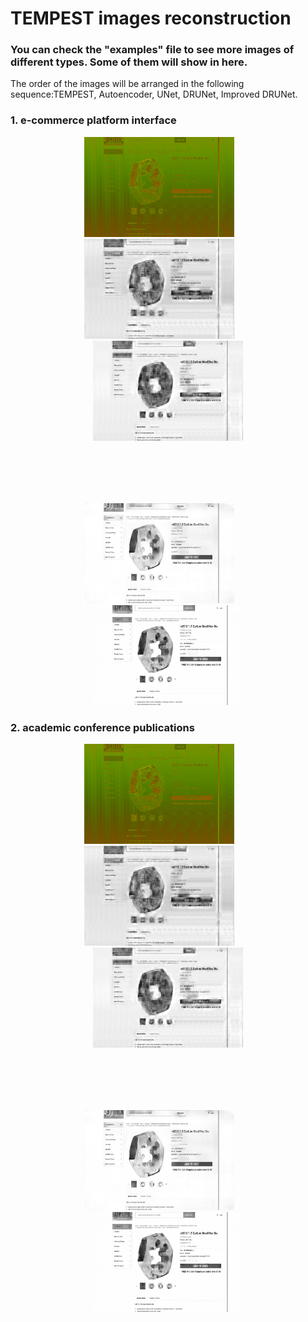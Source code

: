 # TEMPEST images reconstruction

### You can check the "examples" file to see more images of different types. Some of them will show in here. 
The order of the images will be arranged in the following sequence:TEMPEST, Autoencoder, UNet, DRUNet, Improved DRUNet.  
### 1. e-commerce platform interface
<!-- 第一行：三张图片 -->
<div align="center" style="margin-bottom: 80px;">
  <img src="https://github.com/fsy123-qaq/TEMPEST-images-reconstruction/blob/main/examples/e-commerce%20platform%20interface/image1/12905_0std.png?raw=true" alt="原始图像" width="240" height="160" style="margin: 0 20px;">
   &nbsp;&nbsp;&nbsp;&nbsp;&nbsp;&nbsp;
  <img src="https://github.com/fsy123-qaq/TEMPEST-images-reconstruction/blob/main/examples/e-commerce%20platform%20interface/image1/12905_auto_0std.png?raw=true" alt="自动重建" width="240" height="160" style="margin: 0 20px;">
   &nbsp;&nbsp;&nbsp;&nbsp;&nbsp;&nbsp;
  <img src="https://github.com/fsy123-qaq/TEMPEST-images-reconstruction/blob/main/examples/e-commerce%20platform%20interface/image1/12905_UNet_0std.png?raw=true" alt="UNet重建" width="240" height="160" style="margin: 0 20px;">
</div>
 &nbsp;&nbsp;&nbsp;&nbsp;&nbsp;&nbsp;
<!-- 第二行：两张图片对称排列 -->
<div align="center">
  <img src="https://github.com/fsy123-qaq/TEMPEST-images-reconstruction/blob/main/examples/e-commerce%20platform%20interface/image1/12905_DRUNet_0std.png?raw=true" alt="DRUNet重建" width="240" height="160" style="margin: 0 60px;">
   &nbsp;&nbsp;&nbsp;&nbsp;&nbsp;&nbsp;
  <img src="https://github.com/fsy123-qaq/TEMPEST-images-reconstruction/blob/main/examples/e-commerce%20platform%20interface/image1/12905_EMA_0std.png?raw=true" alt="EMA优化" width="240" height="160" style="margin: 0 60px;">
</div>  

### 2. academic conference publications
<!-- 第一行：三张图片 -->
<div align="center" style="margin-bottom: 80px;">
  <img src="https://github.com/fsy123-qaq/TEMPEST-images-reconstruction/blob/main/examples/e-commerce%20platform%20interface/image1/12905_0std.png?raw=true" alt="原始图像" width="240" height="160" style="margin: 0 20px;">
   &nbsp;&nbsp;&nbsp;&nbsp;&nbsp;&nbsp;
  <img src="https://github.com/fsy123-qaq/TEMPEST-images-reconstruction/blob/main/examples/e-commerce%20platform%20interface/image1/12905_auto_0std.png?raw=true" alt="自动重建" width="240" height="160" style="margin: 0 20px;">
   &nbsp;&nbsp;&nbsp;&nbsp;&nbsp;&nbsp;
  <img src="https://github.com/fsy123-qaq/TEMPEST-images-reconstruction/blob/main/examples/e-commerce%20platform%20interface/image1/12905_UNet_0std.png?raw=true" alt="UNet重建" width="240" height="160" style="margin: 0 20px;">
</div>
 &nbsp;&nbsp;&nbsp;&nbsp;&nbsp;&nbsp;
<!-- 第二行：两张图片对称排列 -->
<div align="center">
  <img src="https://github.com/fsy123-qaq/TEMPEST-images-reconstruction/blob/main/examples/e-commerce%20platform%20interface/image1/12905_DRUNet_0std.png?raw=true" alt="DRUNet重建" width="240" height="160" style="margin: 0 60px;">
   &nbsp;&nbsp;&nbsp;&nbsp;&nbsp;&nbsp;
  <img src="https://github.com/fsy123-qaq/TEMPEST-images-reconstruction/blob/main/examples/e-commerce%20platform%20interface/image1/12905_EMA_0std.png?raw=true" alt="EMA优化" width="240" height="160" style="margin: 0 60px;">
</div> 
    



